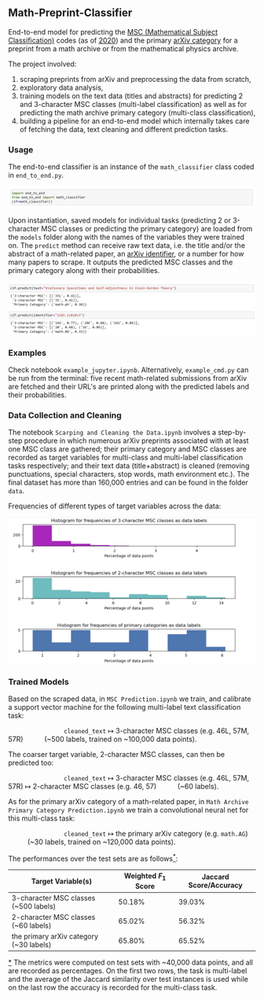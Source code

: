 ## Math-Preprint-Classifier

End-to-end model for predicting the [MSC (Mathematical Subject Classification)](https://en.wikipedia.org/wiki/Mathematics_Subject_Classification) codes (as of [2020](https://mathscinet.ams.org/mathscinet/msc/msc2020.html)) and the primary [arXiv category](https://arxiv.org/category_taxonomy) for a preprint from a math archive or from the mathematical physics archive.

The project involved: 
1) scraping preprints from arXiv and preprocessing the data from scratch, 
2) exploratory data analysis, 
3) training models on the text data (titles and abstracts) for predicting 2 and 3-character MSC classes (multi-label classification) as well as for predicting the math archive primary category (multi-class classification),
4) building a pipeline for an end-to-end model which internally takes care of fetching the data, text cleaning and different prediction tasks. 

### Usage
The end-to-end classifier is an instance of the `math_classifier` class coded in `end_to_end.py`.

![alt text](https://github.com/FilomKhash/Math-Preprint-Classifier/blob/main/images/image1.png)

Upon instantiation, saved models for individual tasks (predicting 2 or 3-character MSC classes or predicting the primary category) are loaded from the `models` folder along with the names of the variables they were trained on. The `predict` method can receive raw text data, i.e. the title and/or the abstract of a math-related paper, an [arXiv identifier](https://info.arxiv.org/help/arxiv_identifier.html), or a number for how many papers to scrape. It outputs the predicted MSC classes and the primary category along with their probabilities.

![alt text](https://github.com/FilomKhash/Math-Preprint-Classifier/blob/main/images/image2.png)

### Examples

Check notebook `example_jupyter.ipynb`. Alternatively, `example_cmd.py` can be run from the terminal: five recent math-related submissions from arXiv are fetched and their URL's are printed along with the predicted labels and their probabilities.

### Data Collection and Cleaning

The notebook `Scarping and Cleaning the Data.ipynb` involves a step-by-step procedure in which numerous arXiv preprints associated with at least one MSC class are gathered; their primary category and MSC classes are recorded as target variables for multi-class and multi-label classification tasks respectively; and their text data (title+abstract) is cleaned (removing punctuations, special characters, stop words, math environment etc.). The final dataset has more than 160,000 entries and can be found in the folder `data`.  

Frequencies of different types of target variables across the data:

![alt text](https://github.com/FilomKhash/Math-Preprint-Classifier/blob/main/images/image3.png)

### Trained Models

Based on the scraped data, in `MSC Prediction.ipynb` we train, and calibrate a support vector machine for the following multi-label text classification task:

$\hspace{3cm}$  `cleaned_text` $\mapsto$ 3-character MSC classes (e.g. 46L, 57M, 57R) $\hspace{1cm}$  (~500 labels, trained on ~100,000 data points).

The coarser target variable, 2-character MSC classes, can then be predicted too:

$\hspace{3cm}$  `cleaned_text` $\mapsto$ 3-character MSC classes (e.g. 46L, 57M, 57R) 
$\mapsto$ 2-character MSC classes (e.g. 46, 57) $\hspace{1cm}$  (~60 labels).

As for the primary arXiv category of a math-related paper, in `Math Archive Primary Category Prediction.ipynb` we train a convolutional neural net for this multi-class task:

$\hspace{3cm}$  `cleaned_text`  $\mapsto$ the primary arXiv category (e.g. `math.AG`) $\hspace{1cm}$  (~30 labels, trained on ~120,000 data points).

The performances over the test sets are as follows<a name="cite_ref-a"></a>[<sup>*</sup>](#cite_note-a):

|    Target Variable(s)                  | Weighted $F_1$ Score |  Jaccard Score/Accuracy         |
| -------------------------------------- | -------------------- | ------------------------------- |
|3-character MSC classes (~500 labels)   | 50.18%               | 39.03%                          |
|2-character MSC classes (~60 labels)    | 65.02%               | 56.32%                          |
|the primary arXiv category (~30 labels) | 65.80%               | 65.52%                          |


<a name="cite_note-a"></a>[*](#cite_ref-a) The metrics were computed on test sets with ~40,000 data points, and all are recorded as percentages. On the first two rows, the task is multi-label and the average of the Jaccard similarity over test instances is used while on the last row the accuracy is recorded for the multi-class task.   
